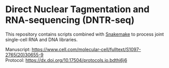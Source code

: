 # Direct Nuclear Tagmentation and RNA-sequencing (DNTR-seq) 

This repository contains scripts combined with [Snakemake](https://github.com/snakemake/snakemake) to process joint single-cell RNA and DNA libraries. 

Manuscript: https://www.cell.com/molecular-cell/fulltext/S1097-2765(20)30655-9  
Protocol: https://dx.doi.org/10.17504/protocols.io.bdthi6j6

